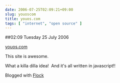 ```yaml
---
date: 2006-07-25T02:09:21+09:00
slug: youoscom
title: youos.com
tags: [ "internet", "open source" ]
---
```


##02:09 Tuesday 25 July 2006

[youos.com](http://youos.com/)   

  



This site is awesome.





  

What a killa dilla idea!  And it's all written in javascript!!





  







Blogged with [Flock](http://www.flock.com)
